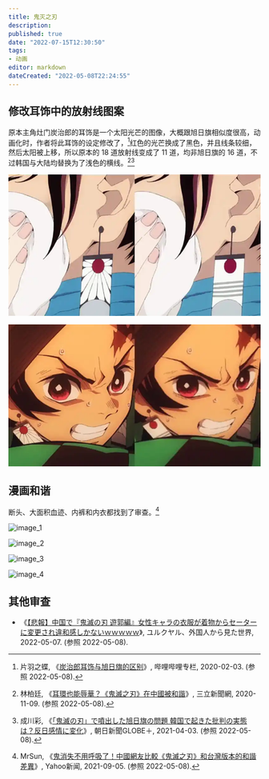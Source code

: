 ```yaml
---
title: 鬼灭之刃
description:
published: true
date: "2022-07-15T12:30:50"
tags:
- 动画
editor: markdown
dateCreated: "2022-05-08T22:24:55"
---
```


## 修改耳饰中的放射线图案

原本主角灶门炭治郎的耳饰是一个太阳光芒的图像，大概跟旭日旗相似度很高，动画化时，作者将此耳饰的设定修改了，[^cv4559110]红色的光芒换成了黑色，并且线条较细，然后太阳被上移，所以原本的 18 道放射线变成了 11 道，均非旭日旗的 16 道，不过韩国与大陆均替换为了浅色的横线。[^845419][^14323934]

[^cv4559110]: 片羽之蝶, 《[炭治郎耳饰与旭日旗的区别](http://www.bilibili.com/read/cv4559110)》, 哔哩哔哩专栏, 2020-02-03. (参照 2022-05-08).

[^845419]: 林柏廷, 《[耳環也能辱華？《鬼滅之刃》在中國被和諧](https://web.archive.org/web/20201120025559/https://www.setn.com/News.aspx?NewsID=845419)》, 三立新聞網, 2020-11-09. (参照 2022-05-08).

[^14323934]: 成川彩, 《[「鬼滅の刃」で噴出した旭日旗の問題 韓国で起きた批判の実態は？反日感情に変化](https://web.archive.org/web/20210509024405/https://globe.asahi.com/article/14323934)》, 朝日新聞GLOBE＋, 2021-04-03. (参照 2022-05-08).

![图1](/src/video/鬼灭之刃/2872134-PH.webp)

![图2](/src/video/鬼灭之刃/2872135-PH.webp)

## 漫画和谐

断头、大面积血迹、内裤和内衣都找到了审查。[^052]

[^052]: MrSun, 《[鬼消失不用呼吸了！中國網友比較《鬼滅之刃》和台灣版本的和諧差異](https://web.archive.org/web/20210906065904/https://tw.news.yahoo.com/demon-slayer-china-052335868.html)》, Yahoo新闻, 2021-09-05. (参照 2022-05-08).

![image_1](https://web.archive.org/web/20220508150407if_/https://s.yimg.com/ny/api/res/1.2/M7OvSQYRZMwWo7132I4oIA--/YXBwaWQ9aGlnaGxhbmRlcjt3PTk2MDtoPTU3NDtjZj13ZWJw/https://s.yimg.com/os/creatr-uploaded-images/2021-09/4c9da5d0-0e08-11ec-9ff7-967bb0416b78)

![image_2](https://web.archive.org/web/20220508150249if_/https://s.yimg.com/ny/api/res/1.2/P_hTzD7RDjkyLd2HEak.yw--/YXBwaWQ9aGlnaGxhbmRlcjt3PTk2MDtjZj13ZWJw/https://s.yimg.com/os/creatr-uploaded-images/2021-09/4cd09cb0-0e08-11ec-bf6f-c68b283dd28b)

![image_3](https://web.archive.org/web/20220508150244if_/https://s.yimg.com/ny/api/res/1.2/EN5XkAJasEhvAWBWJwYpcg--/YXBwaWQ9aGlnaGxhbmRlcjt3PTk2MDtjZj13ZWJw/https://s.yimg.com/os/creatr-uploaded-images/2021-09/4cd075a0-0e08-11ec-9dfb-9449129cc91c)

![image_4](https://web.archive.org/web/20220508150245if_/https://s.yimg.com/ny/api/res/1.2/Xg80VNArkl9zpwoy1OH9TA--/YXBwaWQ9aGlnaGxhbmRlcjt3PTk2MDtjZj13ZWJw/https://s.yimg.com/os/creatr-uploaded-images/2021-09/4cce04a0-0e08-11ec-9ff6-2377bc84b9e9)

## 其他审查

+   《[【悲報】中国で『鬼滅の刃 遊郭編』女性キャラの衣服が着物からセーターに変更され違和感しかないｗｗｗｗｗ](http://yurukuyaru.com/archives/88154632.html)》, ユルクヤル、外国人から見た世界, 2022-05-07. (参照 2022-05-08).
